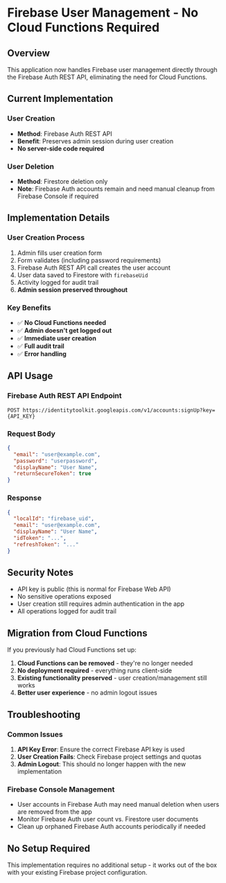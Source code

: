 # Firebase User Management - No Cloud Functions Required

## Overview
This application now handles Firebase user management directly through the Firebase Auth REST API, eliminating the need for Cloud Functions.

## Current Implementation

### User Creation
- **Method**: Firebase Auth REST API
- **Benefit**: Preserves admin session during user creation
- **No server-side code required**

### User Deletion
- **Method**: Firestore deletion only
- **Note**: Firebase Auth accounts remain and need manual cleanup from Firebase Console if required

## Implementation Details

### User Creation Process
1. Admin fills user creation form
2. Form validates (including password requirements)
3. Firebase Auth REST API call creates the user account
4. User data saved to Firestore with `firebaseUid`
5. Activity logged for audit trail
6. **Admin session preserved throughout**

### Key Benefits
- ✅ **No Cloud Functions needed**
- ✅ **Admin doesn't get logged out**
- ✅ **Immediate user creation**
- ✅ **Full audit trail**
- ✅ **Error handling**

## API Usage

### Firebase Auth REST API Endpoint
```
POST https://identitytoolkit.googleapis.com/v1/accounts:signUp?key={API_KEY}
```

### Request Body
```json
{
  "email": "user@example.com",
  "password": "userpassword",
  "displayName": "User Name",
  "returnSecureToken": true
}
```

### Response
```json
{
  "localId": "firebase_uid",
  "email": "user@example.com",
  "displayName": "User Name",
  "idToken": "...",
  "refreshToken": "..."
}
```

## Security Notes
- API key is public (this is normal for Firebase Web API)
- No sensitive operations exposed
- User creation still requires admin authentication in the app
- All operations logged for audit trail

## Migration from Cloud Functions

If you previously had Cloud Functions set up:

1. **Cloud Functions can be removed** - they're no longer needed
2. **No deployment required** - everything runs client-side
3. **Existing functionality preserved** - user creation/management still works
4. **Better user experience** - no admin logout issues

## Troubleshooting

### Common Issues

1. **API Key Error**: Ensure the correct Firebase API key is used
2. **User Creation Fails**: Check Firebase project settings and quotas
3. **Admin Logout**: This should no longer happen with the new implementation

### Firebase Console Management
- User accounts in Firebase Auth may need manual deletion when users are removed from the app
- Monitor Firebase Auth user count vs. Firestore user documents
- Clean up orphaned Firebase Auth accounts periodically if needed

## No Setup Required
This implementation requires no additional setup - it works out of the box with your existing Firebase project configuration. 